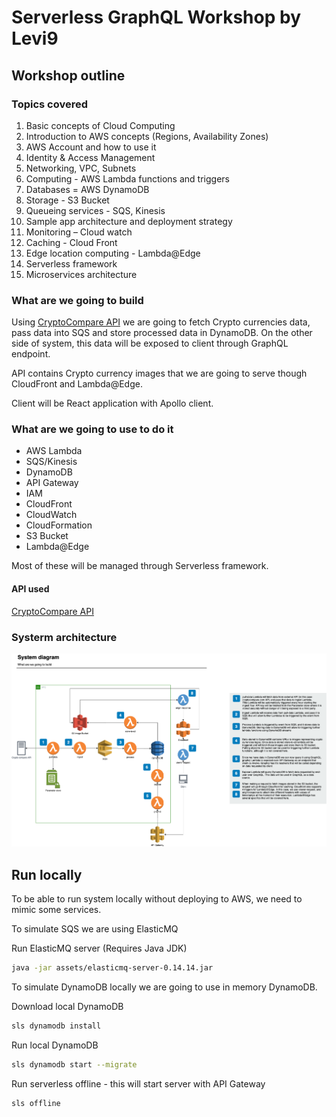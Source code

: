# Serverless GraphQL Workshop by Levi9

## Workshop outline

### Topics covered

1. Basic concepts of Cloud Computing
2. Introduction to AWS concepts (Regions, Availability Zones)
3. AWS Account and how to use it
4. Identity & Access Management
5. Networking, VPC, Subnets
6. Computing - AWS Lambda functions and triggers
7. Databases = AWS DynamoDB
8. Storage - S3 Bucket
9. Queueing services - SQS, Kinesis 
10. Sample app architecture and deployment strategy
11. Monitoring – Cloud watch
12. Caching - Cloud Front
13. Edge location computing - Lambda@Edge
14. Serverless framework
15. Microservices architecture

### What are we going to build

Using [CryptoCompare API](https://min-api.cryptocompare.com/) we are going to fetch Crypto currencies data, pass data into SQS and store processed data in DynamoDB.
On the other side of system, this data will be exposed to client through GraphQL endpoint. 

API contains Crypto currency images that we are going to serve though CloudFront and Lambda@Edge. 

Client will be React application with Apollo client.

### What are we going to use to do it

* AWS Lambda
* SQS/Kinesis
* DynamoDB
* API Gateway
* IAM
* CloudFront
* CloudWatch
* CloudFormation
* S3 Bucket
* Lambda@Edge

Most of these will be managed through Serverless framework.

#### API used 
[CryptoCompare API](https://min-api.cryptocompare.com/)

### Systerm architecture

![system diagram](assets/system-diagram.png "System diagram")

## Run locally 

To be able to run system locally without deploying to AWS, we need to mimic some services. 

To simulate SQS we are using ElasticMQ 

Run ElasticMQ server (Requires Java JDK)

```bash
java -jar assets/elasticmq-server-0.14.14.jar
```

To simulate DynamoDB locally we are going to use in memory DynamoDB. 

Download local DynamoDB 

```bash
sls dynamodb install
```

Run local DynamoDB 

```bash
sls dynamodb start --migrate
```

Run serverless offline - this will start server with API Gateway  

```bash
sls offline
```